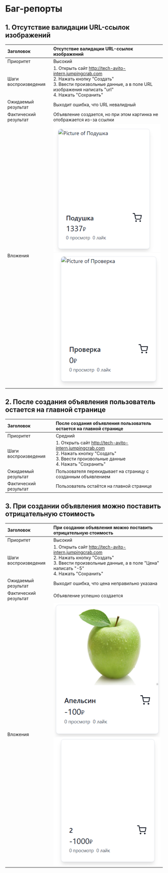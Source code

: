 # Баг-репорты
## 1. Отсутствие валидации URL-ссылок изображений
| Заголовок             | Отсутствие валидации URL-ссылок изображений                                                                                                                                                  |
|:----------------------|:---------------------------------------------------------------------------------------------------------------------------------------------------------------------------------------------|
| Приоритет             | Высокий                                                                                                                                                                                      |
| Шаги воспроизведения  | 1. Открыть сайт http://tech-avito-intern.jumpingcrab.com<br/>2. Нажать кнопку "Создать"<br/>3. Ввести произвольные данные, а в поле URL изображения написать "url"<br/>4. Нажать "Сохранить" |
| Ожидаемый результат   | Выходит ошибка, что URL невалидный                                                                                                                                                           |
| Фактический результат | Объявление создается, но при этом картинка не отображается из-за ссылки                                                                                                                      |
| Вложения              | ![bug1.png](img/bug1.png)![bug1_1.png](img/bug1_1.png)                                                                                                                                       |
## 2. После создания объявления пользователь остается на главной странице
| Заголовок             | После создания объявления пользователь остается на главной странице                                                                                 |
|:----------------------|:----------------------------------------------------------------------------------------------------------------------------------------------------|
| Приоритет             | Средний                                                                                                                                             |
| Шаги воспроизведения  | 1. Открыть сайт http://tech-avito-intern.jumpingcrab.com<br/>2. Нажать кнопку "Создать"<br/>3. Ввести произвольные данные<br/>4. Нажать "Сохранить" |
| Ожидаемый результат   | Пользователя перекидывает на страницу с созданным объявлением                                                                                       |
| Фактический результат | Пользователь остаётся на главной странице                                                                                                           |
## 3. При создании объявления можно поставить отрицательную стоимость
| Заголовок             | При создании объявления можно поставить отрицательную стоимость                                                                                                                    |
|:----------------------|:-----------------------------------------------------------------------------------------------------------------------------------------------------------------------------------|
| Приоритет             | Высокий                                                                                                                                                                            |
| Шаги воспроизведения  | 1. Открыть сайт http://tech-avito-intern.jumpingcrab.com<br/>2. Нажать кнопку "Создать"<br/>3. Ввести произвольные данные, а в поле "Цена" написать "-5"<br/>4. Нажать "Сохранить" |
| Ожидаемый результат   | Выходит ошибка, что цена неправильно указана                                                                                                                                       |
| Фактический результат | Объявление успешно создается                                                                                                                                                       |
| Вложения              | ![bug2_1.png](img/bug2_1.png)![bug2_2.png](img/bug2_2.png)                                                                                                                         |